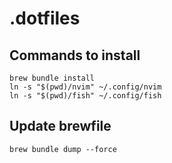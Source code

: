 # .dotfiles

## Commands to install

<!-- todo: refactor the installation via makefile  -->
```cli
brew bundle install
ln -s "$(pwd)/nvim" ~/.config/nvim
ln -s "$(pwd)/fish" ~/.config/fish
```

## Update brewfile
```cli
brew bundle dump --force
```
